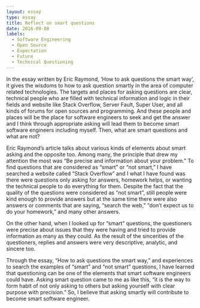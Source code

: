 ```yaml
---
layout: essay
type: essay
title: Reflect on smart questions
date: 2016-09-08
labels:
  - Software Engineering
  - Open Source
  - Expectation
  - Future
  - Technical Questioning
---
```


In the essay written by Eric Raymond, ‘How to ask questions the smart way’, it gives the wisdoms to how to ask question smartly in the area of computer related technologies. The targets and places for asking questions are clear, technical people who are filled with technical information and logic in their fields and website like Stack Overflow, Server Fault, Super User, and all kinds of forums for open sources and programming. And these people and places will be the place for software engineers to seek and get the answer and I think through appropriate asking will lead them to become smart software engineers including myself. Then, what are smart questions and what are not?

Eric Raymond’s article talks about various kinds of elements about smart asking and the opposite too.  Among many, the principle that drew my attention the most was “Be precise and information about your problem.” To find questions that are considered as “smart” or “not smart,” I have searched a website called “Stack Overflow” and I what I have found was there were questions only asking for answers, homework helps, or wanting the technical people to do everything for them. Despite the fact that the quality of the questions were considered as “not smart”, still people were kind enough to provide answers but at the same time there were also answers or comments that are saying, “search the web,” “don’t expect us to do your homework,” and many other answers.

On the other hand, when I looked up for “smart” questions, the questioners were precise about issues that they were having and tried to provide information as many as they could. As the result of the sincerities of the questioners, replies and answers were very descriptive, analytic, and sincere too.

Through the essay, “How to ask questions the smart way,” and experiences to search the examples of “smart” and “not smart” questions, I have learned that questioning can be one of the elements that smart software engineers could have. Asking smart question came to me as like this, “it is the way to form habit of not only asking to others but asking yourself with clear purpose with precision.” So, I believe that asking smartly will contribute to become smart software engineer.
